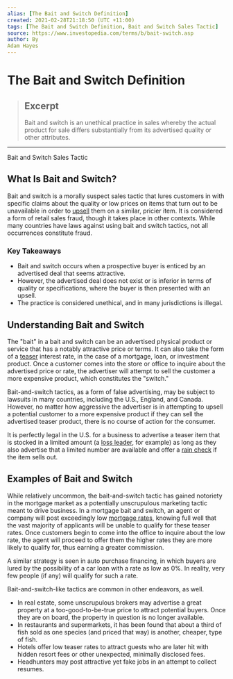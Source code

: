```yaml
---
alias: [The Bait and Switch Definition]
created: 2021-02-28T21:18:50 (UTC +11:00)
tags: [The Bait and Switch Definition, Bait and Switch Sales Tactic]
source: https://www.investopedia.com/terms/b/bait-switch.asp
author: By
Adam Hayes
---
```


# The Bait and Switch Definition

> ## Excerpt
> Bait and switch is an unethical practice in sales whereby the actual product for sale differs substantially from its advertised quality or other attributes.

---

Bait and Switch Sales Tactic
## What Is Bait and Switch?

Bait and switch is a morally suspect sales tactic that lures customers in with specific claims about the quality or low prices on items that turn out to be unavailable in order to [upsell](https://www.investopedia.com/terms/s/suggestive-selling.asp) them on a similar, pricier item. It is considered a form of retail sales fraud, though it takes place in other contexts. While many countries have laws against using bait and switch tactics, not all occurrences constitute fraud.

### Key Takeaways

-   Bait and switch occurs when a prospective buyer is enticed by an advertised deal that seems attractive.
-   However, the advertised deal does not exist or is inferior in terms of quality or specifications, where the buyer is then presented with an upsell.
-   The practice is considered unethical, and in many jurisdictions is illegal.

## Understanding Bait and Switch

The "bait" in a bait and switch can be an advertised physical product or service that has a notably attractive price or terms. It can also take the form of a [teaser](https://www.investopedia.com/terms/t/teaserrate.asp) interest rate, in the case of a mortgage, loan, or investment product. Once a customer comes into the store or office to inquire about the advertised price or rate, the advertiser will attempt to sell the customer a more expensive product, which constitutes the "switch."

Bait-and-switch tactics, as a form of false advertising, may be subject to lawsuits in many countries, including the U.S., England, and Canada. However, no matter how aggressive the advertiser is in attempting to upsell a potential customer to a more expensive product if they can sell the advertised teaser product, there is no course of action for the consumer.

It is perfectly legal in the U.S. for a business to advertise a teaser item that is stocked in a limited amount (a [loss leader](https://www.investopedia.com/terms/l/lossleader.asp), for example) as long as they also advertise that a limited number are available and offer a [rain check](https://www.investopedia.com/terms/r/raincheck.asp) if the item sells out.

## Examples of Bait and Switch

While relatively uncommon, the bait-and-switch tactic has gained notoriety in the mortgage market as a potentially unscrupulous marketing tactic meant to drive business. In a mortgage bait and switch, an agent or company will post exceedingly low [mortgage rates](https://www.investopedia.com/terms/m/mortgage-rate.asp), knowing full well that the vast majority of applicants will be unable to qualify for these teaser rates. Once customers begin to come into the office to inquire about the low rate, the agent will proceed to offer them the higher rates they are more likely to qualify for, thus earning a greater commission.

A similar strategy is seen in auto purchase financing, in which buyers are lured by the possibility of a car loan with a rate as low as 0%. In reality, very few people (if any) will qualify for such a rate.

Bait-and-switch-like tactics are common in other endeavors, as well.

-   In real estate, some unscrupulous brokers may advertise a great property at a too-good-to-be-true price to attract potential buyers. Once they are on board, the property in question is no longer available.
-   In restaurants and supermarkets, it has been found that about a third of fish sold as one species (and priced that way) is another, cheaper, type of fish.
-   Hotels offer low teaser rates to attract guests who are later hit with hidden resort fees or other unexpected, minimally disclosed fees.
-   Headhunters may post attractive yet fake jobs in an attempt to collect resumes.
